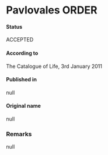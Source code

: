 Pavlovales ORDER
=======

#### Status
ACCEPTED

#### According to
The Catalogue of Life, 3rd January 2011

#### Published in
null

#### Original name
null

### Remarks
null